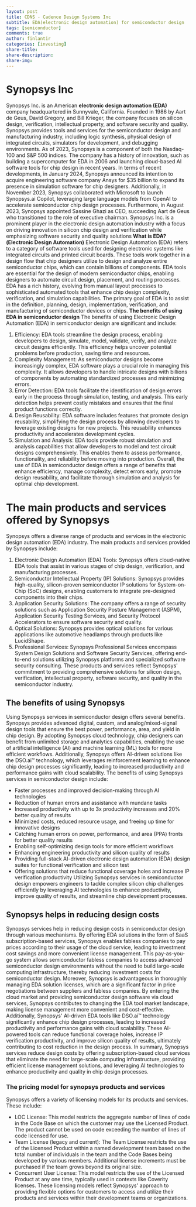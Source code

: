```yaml
---
layout: post
title: CDNS - Cadence Design Systems Inc
subtitle: EDA(electronic design automation) for semiconductor design
tags: [semiconductor]
comments: true
author: finlantir
categories: [investing]
share-title:
share-description:
share-img:
---
```




# Synopsys Inc
Synopsys Inc. is an American **electronic design automation (EDA)** company headquartered in Sunnyvale, California. Founded in 1986 by Aart de Geus, David Gregory, and Bill Krieger, the company focuses on silicon design, verification, intellectual property, and software security and quality. Synopsys provides tools and services for the semiconductor design and manufacturing industry, including logic synthesis, physical design of integrated circuits, simulators for development, and debugging environments. As of 2023, Synopsys is a component of both the Nasdaq-100 and S&P 500 indices. The company has a history of innovation, such as building a supercomputer for EDA in 2006 and launching cloud-based AI software tools for chip design in recent years.
In terms of recent developments, in January 2024, Synopsys announced its intention to acquire engineering software company Ansys for $35 billion to expand its presence in simulation software for chip designers. Additionally, in November 2023, Synopsys collaborated with Microsoft to launch Synopsys.ai Copilot, leveraging large language models from OpenAI to accelerate semiconductor chip design processes. Furthermore, in August 2023, Synopsys appointed Sassine Ghazi as CEO, succeeding Aart de Geus who transitioned to the role of executive chairman.
Synopsys Inc. is a prominent player in the electronic design automation industry with a focus on driving innovation in silicon chip design and verification while emphasizing software security and quality solutions
**What is EDA?(Electronic Design Automation)**
Electronic Design Automation (EDA) refers to a category of software tools used for designing electronic systems like integrated circuits and printed circuit boards. These tools work together in a design flow that chip designers utilize to design and analyze entire semiconductor chips, which can contain billions of components. EDA tools are essential for the design of modern semiconductor chips, enabling designers to automate circuit design, placement, and routing processes. EDA has a rich history, evolving from manual layout processes to sophisticated automated tools that enhance chip design complexity, verification, and simulation capabilities. The primary goal of EDA is to assist in the definition, planning, design, implementation, verification, and manufacturing of semiconductor devices or chips.
**The benefits of using EDA in semiconductor design**
The benefits of using Electronic Design Automation (EDA) in semiconductor design are significant and include:
1. Efficiency: EDA tools streamline the design process, enabling developers to design, simulate, model, validate, verify, and analyze circuit designs efficiently. This efficiency helps uncover potential problems before production, saving time and resources.
2. Complexity Management: As semiconductor designs become increasingly complex, EDA software plays a crucial role in managing this complexity. It allows developers to handle intricate designs with billions of components by automating standardized processes and minimizing errors.
3. Error Detection: EDA tools facilitate the identification of design errors early in the process through simulation, testing, and analysis. This early detection helps prevent costly mistakes and ensures that the final product functions correctly.
4. Design Reusability: EDA software includes features that promote design reusability, simplifying the design process by allowing developers to leverage existing designs for new projects. This reusability enhances productivity and accelerates development cycles.
5. Simulation and Analysis: EDA tools provide robust simulation and analysis capabilities that allow developers to model and test circuit designs comprehensively. This enables them to assess performance, functionality, and reliability before moving into production.
Overall, the use of EDA in semiconductor design offers a range of benefits that enhance efficiency, manage complexity, detect errors early, promote design reusability, and facilitate thorough simulation and analysis for optimal chip development.



# The main products and services offered by Synopsys
Synopsys offers a diverse range of products and services in the electronic design automation (EDA) industry. The main products and services provided by Synopsys include:
1. Electronic Design Automation (EDA) Tools: Synopsys offers cloud-native EDA tools that assist in various stages of chip design, verification, and manufacturing processes.
2. Semiconductor Intellectual Property (IP) Solutions: Synopsys provides high-quality, silicon-proven semiconductor IP solutions for System-on-Chip (SoC) designs, enabling customers to integrate pre-designed components into their chips.
3. Application Security Solutions: The company offers a range of security solutions such as Application Security Posture Management (ASPM), Application Security Testing Services, and Security Protocol Accelerators to ensure software security and quality.
4. Optical Solutions: Synopsys provides optical solutions for various applications like automotive headlamps through products like LucidShape.
5. Professional Services: Synopsys Professional Services encompass System Design Solutions and Software Security Services, offering end-to-end solutions utilizing Synopsys platforms and specialized software security consulting.
These products and services reflect Synopsys' commitment to providing comprehensive solutions for silicon design, verification, intellectual property, software security, and quality in the semiconductor industry.



## The benefits of using Synopsys
Using Synopsys services in semiconductor design offers several benefits. Synopsys provides advanced digital, custom, and analog/mixed-signal design tools that ensure the best power, performance, area, and yield in chip design. By adopting Synopsys cloud technology, chip designers can benefit from unlimited storage and analytics capabilities, enabling the use of artificial intelligence (AI) and machine learning (ML) tools for more efficient workflows. Additionally, Synopsys offers AI-driven solutions like the DSO.ai™ technology, which leverages reinforcement learning to enhance chip design processes significantly, leading to increased productivity and performance gains with cloud scalability.
The benefits of using Synopsys services in semiconductor design include:
- Faster processes and improved decision-making through AI technologies
- Reduction of human errors and assistance with mundane tasks
- Increased productivity with up to 3x productivity increases and 20% better quality of results
- Minimized costs, reduced resource usage, and freeing up time for innovative designs
- Catching human errors on power, performance, and area (PPA) fronts for better quality results
- Enabling self-optimizing design tools for more efficient workflows
- Enhancing engineering productivity and silicon quality of results
- Providing full-stack AI-driven electronic design automation (EDA) design suites for functional verification and silicon test
- Offering solutions that reduce functional coverage holes and increase IP verification productivity
Utilizing Synopsys services in semiconductor design empowers engineers to tackle complex silicon chip challenges efficiently by leveraging AI technologies to enhance productivity, improve quality of results, and streamline chip development processes.



## Synopsys helps in reducing design costs
Synopsys services help in reducing design costs in semiconductor design through various mechanisms. By offering EDA solutions in the form of SaaS subscription-based services, Synopsys enables fabless companies to pay prices according to their usage of the cloud service, leading to investment cost savings and more convenient license management. This pay-as-you-go system allows semiconductor fabless companies to access advanced semiconductor design environments without the need to build large-scale computing infrastructure, thereby reducing investment costs for semiconductor design.
Moreover, Synopsys is advantageous in thoroughly managing EDA solution licenses, which are a significant factor in price negotiations between suppliers and fabless companies. By entering the cloud market and providing semiconductor design software via cloud services, Synopsys contributes to changing the EDA tool market landscape, making license management more convenient and cost-effective.
Additionally, Synopsys' AI-driven EDA tools like DSO.ai™ technology significantly enhance chip design processes, leading to increased productivity and performance gains with cloud scalability. These AI-powered tools can reduce functional coverage holes, increase IP verification productivity, and improve silicon quality of results, ultimately contributing to cost reduction in the design process.
In summary, Synopsys services reduce design costs by offering subscription-based cloud services that eliminate the need for large-scale computing infrastructure, providing efficient license management solutions, and leveraging AI technologies to enhance productivity and quality in chip design processes.



### The pricing model for synopsys products and services
Synopsys offers a variety of licensing models for its products and services. These include:
- LOC License: This model restricts the aggregate number of lines of code in the Code Base on which the customer may use the Licensed Product. The product cannot be used on code exceeding the number of lines of code licensed for use.
- Team License (legacy and current): The Team License restricts the use of the Licensed Product within a named development team based on the total number of individuals in the team and the Code Bases being developed by various members. Additional license increments must be purchased if the team grows beyond its original size.
- Concurrent User License: This model restricts the use of the Licensed Product at any one time, typically used in contexts like Coverity licenses.
These licensing models reflect Synopsys' approach to providing flexible options for customers to access and utilize their products and services within their development teams or organizations.